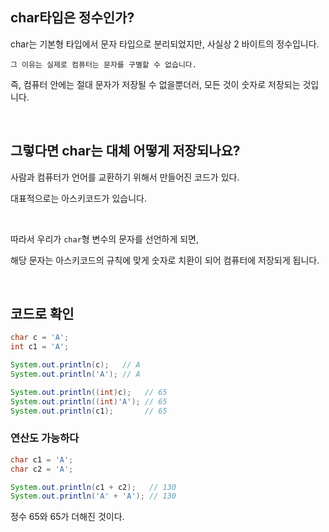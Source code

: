 ## char타입은 정수인가?

char는 기본형 타입에서 문자 타입으로 분리되었지만, 사실상 2 바이트의 정수입니다.

```
그 이유는 실제로 컴퓨터는 문자를 구별할 수 없습니다. 
```

즉, 컴퓨터 안에는 절대 문자가 저장될 수 없을뿐더러, 모든 것이 숫자로 저장되는 것입니다.

<br/>

## 그렇다면 char는 대체 어떻게 저장되나요?

사람과 컴퓨터가 언어를 교환하기 위해서 만들어진 코드가 있다. 

대표적으로는 아스키코드가 있습니다. 

<br/>

따라서 우리가 `char`형 변수의 문자를 선언하게 되면, 

해당 문자는 아스키코드의 규칙에 맞게 숫자로 치환이 되어 컴퓨터에 저장되게 됩니다.

<br/>

## 코드로 확인

```java
char c = 'A';
int c1 = 'A';

System.out.println(c);   // A
System.out.println('A'); // A

System.out.println((int)c);   // 65
System.out.println((int)'A'); // 65
System.out.println(c1);       // 65
```

### 연산도 가능하다

```java
char c1 = 'A';
char c2 = 'A';

System.out.println(c1 + c2);   // 130
System.out.println('A' + 'A'); // 130
```

정수 65와 65가 더해진 것이다.
